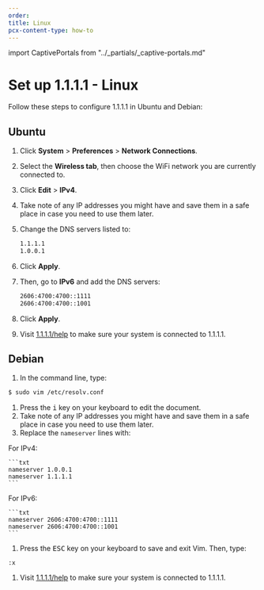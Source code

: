 ```yaml
---
order:
title: Linux
pcx-content-type: how-to
---
```


import CaptivePortals from "../_partials/_captive-portals.md"

# Set up 1.1.1.1 - Linux

Follow these steps to configure 1.1.1.1 in Ubuntu and Debian:

## Ubuntu

1. Click **System** > **Preferences** > **Network Connections**.
1. Select the **Wireless tab**, then choose the WiFi network you are currently connected to.
1. Click **Edit** > **IPv4**.
1. Take note of any IP addresses you might have and save them in a safe place in case you need to use them later.
1. Change the DNS servers listed to:

    ```txt
    1.1.1.1
    1.0.0.1
    ```

1. Click **Apply**.
1. Then, go to **IPv6** and add the DNS servers:

    ```txt
    2606:4700:4700::1111
    2606:4700:4700::1001
    ```

1. Click **Apply**.

1. Visit [1.1.1.1/help](https://1.1.1.1/help) to make sure your system is connected to 1.1.1.1.

## Debian

1. In the command line, type:

  ```sh
  $ sudo vim /etc/resolv.conf
  ```

1. Press the <kbd>i</kbd> key on your keyboard to edit the document.
1. Take note of any IP addresses you might have and save them in a safe place in case you need to use them later.
1. Replace the `nameserver` lines with:

  For IPv4:

    ```txt
    nameserver 1.0.0.1
    nameserver 1.1.1.1
    ```

  For IPv6:

    ```txt
    nameserver 2606:4700:4700::1111
    nameserver 2606:4700:4700::1001
    ```

1. Press the <kbd>ESC</kbd> key on your keyboard to save and exit Vim. Then, type:

  ```
  :x
  ```

1. Visit [1.1.1.1/help](https://1.1.1.1/help) to make sure your system is connected to 1.1.1.1.

<CaptivePortals/>
